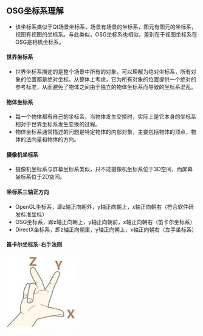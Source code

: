## OSG坐标系理解
- 该坐标系类似于Qt场景坐标系，场景有场景的坐标系，图元有图元的坐标系，视图有视图的坐标系。与此类似，OSG坐标系也相似，差别在于视图坐标系在OSG是相机坐标系。

#### 世界坐标系
- 世界坐标系描述的是整个场景中所有的对象，可以理解为绝对坐标系，所有对象的位置都是绝对坐标。从整体上考虑，它为所有对象的位置提供一个绝对的参考标准，从而避免了物体之间由于独立的物体坐标系而导致的坐标系混乱。

#### 物体坐标系
- 每一个物体都有自己的坐标系，当物体发生交换时，实际上是它本身的坐标系相对于世界坐标系发生变换的过程。
- 物体坐标系通常描述的问题是特定物体的内部对象，主要包括物体的顶点，物体的法向量和物体的方向。

#### 摄像机坐标系
- 摄像机坐标系与屏幕坐标系类似，只不过摄像机坐标系位于3D空间，而屏幕坐标系位于2D空间。

#### 坐标系三轴正方向
- OpenGL坐标系，即z轴正向朝外，y轴正向朝上，x轴正向朝右（符合软件研发标准坐标）
- OSG坐标系，即z轴正向朝上，y轴正向朝前，x轴正向朝右（笛卡尔坐标系）
- DirectX坐标系，即z轴正向朝里，y轴正向朝上，x轴正向朝右（左手坐标系）

#### 笛卡尔坐标系-右手法则
![笛卡尔坐标系-右手法则](../../images/coordinate.png)